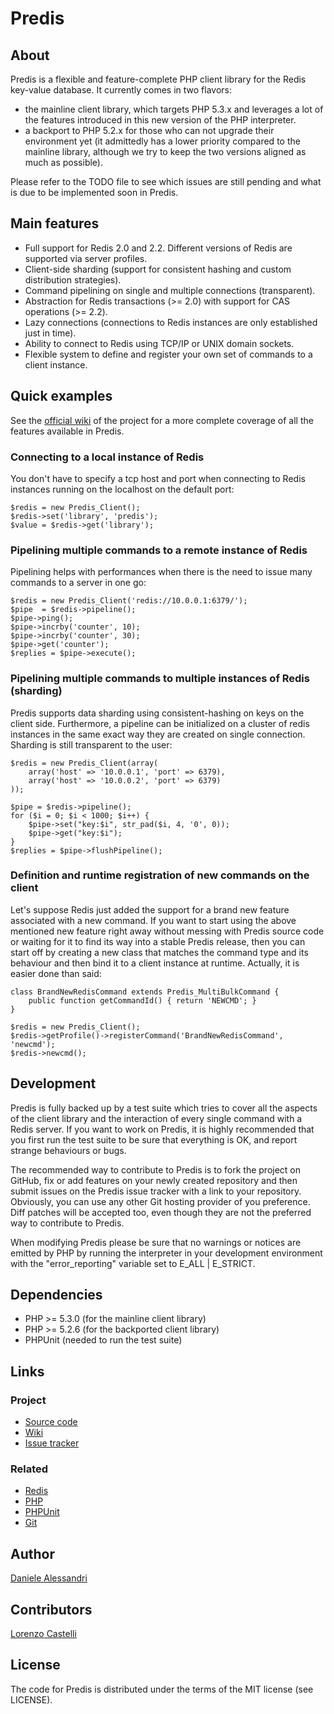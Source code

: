 # Predis #

## About ##

Predis is a flexible and feature-complete PHP client library for the Redis key-value 
database. It currently comes in two flavors:

 - the mainline client library, which targets PHP 5.3.x and leverages a lot of the 
   features introduced in this new version of the PHP interpreter.
 - a backport to PHP 5.2.x for those who can not upgrade their environment yet 
   (it admittedly has a lower priority compared to the mainline library, although we 
   try to keep the two versions aligned as much as possible).

Please refer to the TODO file to see which issues are still pending and what is due 
to be implemented soon in Predis.


## Main features ##

- Full support for Redis 2.0 and 2.2. Different versions of Redis are supported via server profiles.
- Client-side sharding (support for consistent hashing and custom distribution strategies).
- Command pipelining on single and multiple connections (transparent).
- Abstraction for Redis transactions (>= 2.0) with support for CAS operations (>= 2.2).
- Lazy connections (connections to Redis instances are only established just in time).
- Ability to connect to Redis using TCP/IP or UNIX domain sockets.
- Flexible system to define and register your own set of commands to a client instance.


## Quick examples ##

See the [official wiki](http://wiki.github.com/nrk/predis) of the project for a more 
complete coverage of all the features available in Predis.

### Connecting to a local instance of Redis ###

You don't have to specify a tcp host and port when connecting to Redis instances 
running on the localhost on the default port:

    $redis = new Predis_Client();
    $redis->set('library', 'predis');
    $value = $redis->get('library');


### Pipelining multiple commands to a remote instance of Redis ##

Pipelining helps with performances when there is the need to issue many commands 
to a server in one go:

    $redis = new Predis_Client('redis://10.0.0.1:6379/');
    $pipe  = $redis->pipeline();
    $pipe->ping();
    $pipe->incrby('counter', 10);
    $pipe->incrby('counter', 30);
    $pipe->get('counter');
    $replies = $pipe->execute();


### Pipelining multiple commands to multiple instances of Redis (sharding) ##

Predis supports data sharding using consistent-hashing on keys on the client side. 
Furthermore, a pipeline can be initialized on a cluster of redis instances in the 
same exact way they are created on single connection. Sharding is still transparent 
to the user:

    $redis = new Predis_Client(array(
        array('host' => '10.0.0.1', 'port' => 6379),
        array('host' => '10.0.0.2', 'port' => 6379)
    ));

    $pipe = $redis->pipeline();
    for ($i = 0; $i < 1000; $i++) {
        $pipe->set("key:$i", str_pad($i, 4, '0', 0));
        $pipe->get("key:$i");
    }
    $replies = $pipe->flushPipeline();


### Definition and runtime registration of new commands on the client ###

Let's suppose Redis just added the support for a brand new feature associated 
with a new command. If you want to start using the above mentioned new feature 
right away without messing with Predis source code or waiting for it to find 
its way into a stable Predis release, then you can start off by creating a new 
class that matches the command type and its behaviour and then bind it to a 
client instance at runtime. Actually, it is easier done than said:

    class BrandNewRedisCommand extends Predis_MultiBulkCommand {
        public function getCommandId() { return 'NEWCMD'; }
    }

    $redis = new Predis_Client();
    $redis->getProfile()->registerCommand('BrandNewRedisCommand', 'newcmd');
    $redis->newcmd();


## Development ##

Predis is fully backed up by a test suite which tries to cover all the aspects of the 
client library and the interaction of every single command with a Redis server. If you 
want to work on Predis, it is highly recommended that you first run the test suite to 
be sure that everything is OK, and report strange behaviours or bugs.

The recommended way to contribute to Predis is to fork the project on GitHub, fix or 
add features on your newly created repository and then submit issues on the Predis 
issue tracker with a link to your repository. Obviously, you can use any other Git 
hosting provider of you preference. Diff patches will be accepted too, even though 
they are not the preferred way to contribute to Predis.

When modifying Predis please be sure that no warnings or notices are emitted by PHP 
by running the interpreter in your development environment with the "error_reporting"
variable set to E_ALL | E_STRICT.


## Dependencies ##

- PHP >= 5.3.0 (for the mainline client library)
- PHP >= 5.2.6 (for the backported client library)
- PHPUnit (needed to run the test suite)

## Links ##

### Project ###
- [Source code](http://github.com/nrk/predis/)
- [Wiki](http://wiki.github.com/nrk/predis/)
- [Issue tracker](http://github.com/nrk/predis/issues)

### Related ###
- [Redis](http://code.google.com/p/redis/)
- [PHP](http://php.net/)
- [PHPUnit](http://www.phpunit.de/)
- [Git](http://git-scm.com/)

## Author ##

[Daniele Alessandri](mailto:suppakilla@gmail.com)

## Contributors ##

[Lorenzo Castelli](http://github.com/lcastelli)

## License ##

The code for Predis is distributed under the terms of the MIT license (see LICENSE).
